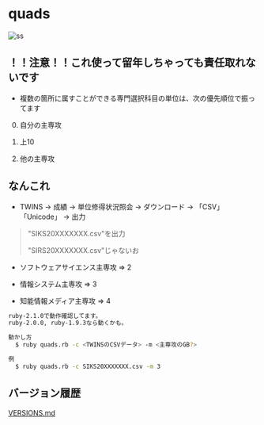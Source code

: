 # quads

![ss](https://raw.github.com/rkmathi/quads/master/ss.jpg)

## ！！注意！！これ使って留年しちゃっても責任取れないです

* 複数の箇所に属すことができる専門選択科目の単位は、次の優先順位で振ってます

0. 自分の主専攻

0. 上10

0. 他の主専攻


## なんこれ

* TWINS -> 成績 -> 単位修得状況照会 -> ダウンロード -> 「CSV」「Unicode」 -> 出力

> "SIKS20XXXXXXX.csv"を出力
>
> "SIRS20XXXXXXX.csv"じゃないお

* ソフトウェアサイエンス主専攻 => 2

* 情報システム主専攻           => 3

* 知能情報メディア主専攻       => 4

```sh
ruby-2.1.0で動作確認してます。
ruby-2.0.0, ruby-1.9.3なら動くかも。

動かし方
  $ ruby quads.rb -c <TWINSのCSVデータ> -m <主専攻のGB?>

例
  $ ruby quads.rb -c SIKS20XXXXXXX.csv -m 3
```

## バージョン履歴

[VERSIONS.md](https://github.com/rkmathi/quads/blob/master/VERSIONS.md)
